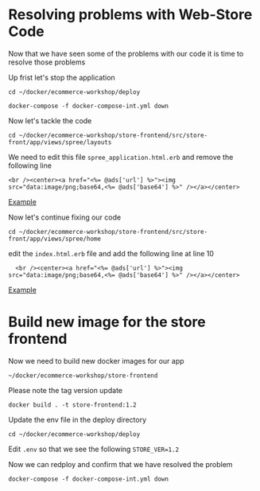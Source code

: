 # Resolving problems with Web-Store Code 

Now that we have seen some of the problems with our code it is time to resolve those problems 

Up frist let's stop the application 

`cd ~/docker/ecommerce-workshop/deploy`

`docker-compose -f docker-compose-int.yml down` 

Now let's tackle the code 

`cd ~/docker/ecommerce-workshop/store-frontend/src/store-front/app/views/spree/layouts`

We need to edit this file `spree_application.html.erb` and remove the following line 

```<br /><center><a href="<%= @ads['url'] %>"><img src="data:image/png;base64,<%= @ads['base64'] %>" /></a></center>```

[Example](https://github.com/ScottMabeDDHQ/tps-bootcamp/blob/main/docker/store-frontend/src/store-front/app/views/spree/layouts/spree_application.html.erb)

Now let's continue fixing our code 

`cd ~/docker/ecommerce-workshop/store-frontend/src/store-front/app/views/spree/home`

edit the `index.html.erb` file and add the following line at line 10 

```
  <br /><center><a href="<%= @ads['url'] %>"><img src="data:image/png;base64,<%= @ads['base64'] %>" /></a></center>
```
[Example](https://github.com/ScottMabeDDHQ/tps-bootcamp/blob/364d5b5f71dc9a72e4301aa0e73cecae1ba9f05c/docker/store-frontend/src/store-front/app/views/spree/home/index.html.erb.fixed#L11) 

# Build new image for the store frontend
Now we need to build new docker images for our app 

`~/docker/ecommerce-workshop/store-frontend`

Please note the tag version update 

`docker build . -t store-frontend:1.2`

Update the env file in the deploy directory 

`cd ~/docker/ecommerce-workshop/deploy` 

Edit `.env` so that we see the following `STORE_VER=1.2`

Now we can redploy and confirm that we have resolved the problem

`docker-compose -f docker-compose-int.yml down`